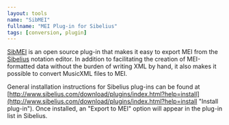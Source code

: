 ```yaml
---
layout: tools
name: "SibMEI"
fullname: "MEI Plug-in for Sibelius"
tags: [conversion, plugin]
---
```


[SibMEI](https://github.com/music-encoding/sibmei/releases "Sibelius MEI Plugin") is an open source plug-in that makes it easy to export MEI from the [Sibelius](http://www.sibelius.com) notation editor. In addition to facilitating the creation of MEI-formatted data without the burden of writing XML by hand, it also makes it possible to convert MusicXML files to MEI.

General installation instructions for Sibelius plug-ins can be found at [http://www.sibelius.com/download/plugins/index.html?help=install](http://www.sibelius.com/download/plugins/index.html?help=install "Install plug-in"). Once installed, an "Export to MEI" option will appear in the plug-in list in Sibelius.
